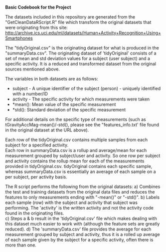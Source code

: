 
<b>Basic Codebook for the Project</b>

The datasets included in this repository are generated from the "GetCleanDataRScript.R" file which transform the original datasets that were originating from this site: http://archive.ics.uci.edu/ml/datasets/Human+Activity+Recognition+Using+Smartphones 

The "tidyOriginal.csv" is the originating dataset for what is produced in the "summaryData.csv".  The originating dataset of 'tidyOriginal' consists of a set of mean and std deviation values for a subject (user subject) and a specific activity.  It is a reduced and transformed dataset from the original sources mentioned above.

The variables in both datasets are as follows:
  - subject - A unique identifier of the subject (person) - uniquely identified with a number/ID
  - activity - The specific activity for which measurements were taken
  - *mean(): Mean value of the specific measurement
  - *std(): Standard deviation of the specific measurement

For additional details on the specific type of measurements (such as tGravityAccMag-mean()/-std(), please see the "features_info.txt' file found in the original dataset at the URL above).


Each row of the tidyOriginal.csv contains multiple samples from each subject for a specified activity.  
Each row in summaryData.csv is a rollup and average/mean for each measurement grouped by subject/user and activity.  So one row per subject and activity contains the rollup mean for each of the measurements provided in tidyOriginal.csv.  tidyOriginal contains each specific sample, whereas summaryData.csv is essentially an average of each sample on a per subject, per activity basis.

The R script performs the following from the original datasets:
a) Combines the test and training datasets from the original data files and reduces the features to only measurements ending with "-mean()" or "-std()".
b) Labels each sample (row) with the subject and activity that subject was performing.  The 'activity' is the written activity and not the activity code found in the originating files.  
c) Steps a & b result in the 'tidyOriginal.csv' file which makes dealing with this dataset much easier to work with (although the feature sets are greatly reduced).
d) The 'summaryData.csv' file provides the average for each measurement grouped by subject and activity, thus it is a rolled up average of each sample given by the subject for a specific activity, often there is more than one.  
